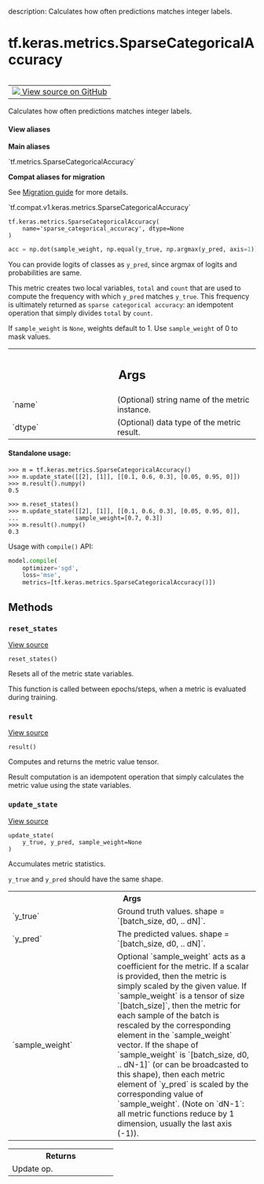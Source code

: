 description: Calculates how often predictions matches integer labels.

<div itemscope itemtype="http://developers.google.com/ReferenceObject">
<meta itemprop="name" content="tf.keras.metrics.SparseCategoricalAccuracy" />
<meta itemprop="path" content="Stable" />
<meta itemprop="property" content="__init__"/>
<meta itemprop="property" content="__new__"/>
<meta itemprop="property" content="reset_states"/>
<meta itemprop="property" content="result"/>
<meta itemprop="property" content="update_state"/>
</div>

# tf.keras.metrics.SparseCategoricalAccuracy

<!-- Insert buttons and diff -->

<table class="tfo-notebook-buttons tfo-api nocontent" align="left">
<td>
  <a target="_blank" href="https://github.com/tensorflow/tensorflow/blob/r2.3/tensorflow/python/keras/metrics.py#L779-L826">
    <img src="https://www.tensorflow.org/images/GitHub-Mark-32px.png" />
    View source on GitHub
  </a>
</td>
</table>



Calculates how often predictions matches integer labels.

<section class="expandable">
  <h4 class="showalways">View aliases</h4>
  <p>
<b>Main aliases</b>
<p>`tf.metrics.SparseCategoricalAccuracy`</p>

<b>Compat aliases for migration</b>
<p>See
<a href="https://www.tensorflow.org/guide/migrate">Migration guide</a> for
more details.</p>
<p>`tf.compat.v1.keras.metrics.SparseCategoricalAccuracy`</p>
</p>
</section>

<pre class="devsite-click-to-copy prettyprint lang-py tfo-signature-link">
<code>tf.keras.metrics.SparseCategoricalAccuracy(
    name='sparse_categorical_accuracy', dtype=None
)
</code></pre>



<!-- Placeholder for "Used in" -->

```python
acc = np.dot(sample_weight, np.equal(y_true, np.argmax(y_pred, axis=1))
```

You can provide logits of classes as `y_pred`, since argmax of
logits and probabilities are same.

This metric creates two local variables, `total` and `count` that are used to
compute the frequency with which `y_pred` matches `y_true`. This frequency is
ultimately returned as `sparse categorical accuracy`: an idempotent operation
that simply divides `total` by `count`.

If `sample_weight` is `None`, weights default to 1.
Use `sample_weight` of 0 to mask values.

<!-- Tabular view -->
 <table class="responsive fixed orange">
<colgroup><col width="214px"><col></colgroup>
<tr><th colspan="2"><h2 class="add-link">Args</h2></th></tr>

<tr>
<td>
`name`
</td>
<td>
(Optional) string name of the metric instance.
</td>
</tr><tr>
<td>
`dtype`
</td>
<td>
(Optional) data type of the metric result.
</td>
</tr>
</table>



#### Standalone usage:



```
>>> m = tf.keras.metrics.SparseCategoricalAccuracy()
>>> m.update_state([[2], [1]], [[0.1, 0.6, 0.3], [0.05, 0.95, 0]])
>>> m.result().numpy()
0.5
```

```
>>> m.reset_states()
>>> m.update_state([[2], [1]], [[0.1, 0.6, 0.3], [0.05, 0.95, 0]],
...                sample_weight=[0.7, 0.3])
>>> m.result().numpy()
0.3
```

Usage with `compile()` API:

```python
model.compile(
    optimizer='sgd',
    loss='mse',
    metrics=[tf.keras.metrics.SparseCategoricalAccuracy()])
```

## Methods

<h3 id="reset_states"><code>reset_states</code></h3>

<a target="_blank" href="https://github.com/tensorflow/tensorflow/blob/r2.3/tensorflow/python/keras/metrics.py#L241-L247">View source</a>

<pre class="devsite-click-to-copy prettyprint lang-py tfo-signature-link">
<code>reset_states()
</code></pre>

Resets all of the metric state variables.

This function is called between epochs/steps,
when a metric is evaluated during training.

<h3 id="result"><code>result</code></h3>

<a target="_blank" href="https://github.com/tensorflow/tensorflow/blob/r2.3/tensorflow/python/keras/metrics.py#L394-L404">View source</a>

<pre class="devsite-click-to-copy prettyprint lang-py tfo-signature-link">
<code>result()
</code></pre>

Computes and returns the metric value tensor.

Result computation is an idempotent operation that simply calculates the
metric value using the state variables.

<h3 id="update_state"><code>update_state</code></h3>

<a target="_blank" href="https://github.com/tensorflow/tensorflow/blob/r2.3/tensorflow/python/keras/metrics.py#L582-L614">View source</a>

<pre class="devsite-click-to-copy prettyprint lang-py tfo-signature-link">
<code>update_state(
    y_true, y_pred, sample_weight=None
)
</code></pre>

Accumulates metric statistics.

`y_true` and `y_pred` should have the same shape.

<!-- Tabular view -->
 <table class="responsive fixed orange">
<colgroup><col width="214px"><col></colgroup>
<tr><th colspan="2">Args</th></tr>

<tr>
<td>
`y_true`
</td>
<td>
Ground truth values. shape = `[batch_size, d0, .. dN]`.
</td>
</tr><tr>
<td>
`y_pred`
</td>
<td>
The predicted values. shape = `[batch_size, d0, .. dN]`.
</td>
</tr><tr>
<td>
`sample_weight`
</td>
<td>
Optional `sample_weight` acts as a
coefficient for the metric. If a scalar is provided, then the metric is
simply scaled by the given value. If `sample_weight` is a tensor of size
`[batch_size]`, then the metric for each sample of the batch is rescaled
by the corresponding element in the `sample_weight` vector. If the shape
of `sample_weight` is `[batch_size, d0, .. dN-1]` (or can be broadcasted
to this shape), then each metric element of `y_pred` is scaled by the
corresponding value of `sample_weight`. (Note on `dN-1`: all metric
functions reduce by 1 dimension, usually the last axis (-1)).
</td>
</tr>
</table>



<!-- Tabular view -->
 <table class="responsive fixed orange">
<colgroup><col width="214px"><col></colgroup>
<tr><th colspan="2">Returns</th></tr>
<tr class="alt">
<td colspan="2">
Update op.
</td>
</tr>

</table>





